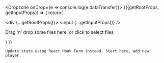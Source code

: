  <Dropzone onDrop={e => console.log(e.dataTransfer)}>
        {({getRootProps, getInputProps}) => {
            return(
                <section>
                    <div {...getRootProps()}>
                        <input {...getInputProps()} />
                        <p>Drag 'n' drop some files here, or click to select files</p>
                    </div>
                </section>
            )
        }}
    </Dropzone>


    Update state using React Hook Form instead. Start here, add new player.
    